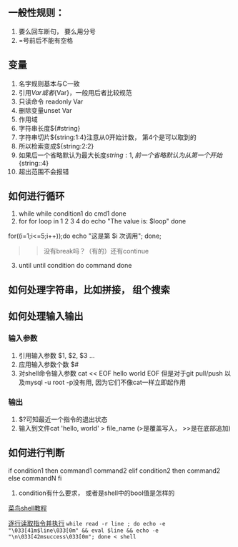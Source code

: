 
## 一般性规则：
1. 要么回车断句， 要么用分号
2. =号前后不能有空格

## 变量
1. 名字规则基本与C一致
2. 引用$Var或者${Var}，一般用后者比较规范
3. 只读命令 readonly Var
4. 删除变量unset Var
5. 作用域
6. 字符串长度${#string}
7. 字符串切片${string:1:4}注意从0开始计数， 第4个是可以取到的
7. 所以检索变成${string:2:2}
8. 如果后一个省略默认为最大长度${string:1},前一个省略默认为从第一个开始${string::4}
9. 超出范围不会报错

## 如何进行循环
1. while 
while condition1
do
    cmd1
done
2. for
for loop in 1 2 3 4
do
    echo "The value is: $loop"
done

for((i=1;i<=5;i++));do
    echo "这是第 $i 次调用";
done;

>> 没有break吗？（有的）还有continue

3. until
until condition
do
    command
done
## 如何处理字符串，比如拼接， 组个搜索

## 如何处理输入输出
### 输入参数
1. 引用输入参数 $1, $2, $3 ...
2. 应用输入参数个数 $#
3. 对shell命令输入参数 
cat << EOF
hello
world
EOF
但是对于git pull/push 以及mysql -u root -p没有用, 因为它们不像cat一样立即起作用
### 输出 
1. $?可知最近一个指令的退出状态
2. 输入到文件cat 'hello, world' > file_name (>是覆盖写入， >>是在底部追加)
## 如何进行判断
if condition1
then
    command1
    command2
elif condition2 
then 
    command2
else
    commandN
fi
1. condition有什么要求， 或者是shell中的bool值是怎样的


[菜鸟shell教程](https://www.runoob.com/linux/linux-shell-passing-arguments.html)

[逐行读取指令并执行](https://www.cnblogs.com/lemon-le/p/14037619.html)
`while read -r line ; do echo -e "\033[41m$line\033[0m" && eval $line && echo -e "\n\033[42msuccess\033[0m"; done < shell`


